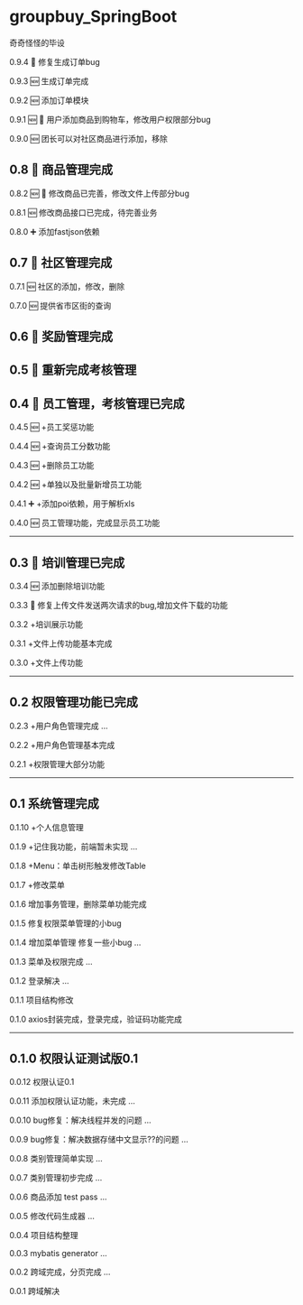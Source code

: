 # groupbuy_SpringBoot
奇奇怪怪的毕设

0.9.4 :bug:  修复生成订单bug

0.9.3 :new:  生成订单完成

0.9.2 :new: ​​ 添加订单模块

0.9.1 :new: :bug: 用户添加商品到购物车，修改用户权限部分bug

0.9.0 :new:  团长可以对社区商品进行添加，移除

##  0.8 :tada:  商品管理完成

0.8.2 :new: :bug: 修改商品已完善，修改文件上传部分bug

0.8.1 :new: 修改商品接口已完成，待完善业务

0.8.0 :heavy_plus_sign: 添加fastjson依赖

## 0.7 :tada: 社区管理完成

0.7.1 :new: 社区的添加，修改，删除

0.7.0 :new: 提供省市区街的查询

## 0.6 :tada: 奖励管理完成



## 0.5 :tada: 重新完成考核管理



## 0.4 :tada:  员工管理，考核管理已完成

0.4.5 🆕  +员工奖惩功能

0.4.4 :new:  +查询员工分数功能

0.4.3 :new:  +删除员工功能

0.4.2 :new:  +单独以及批量新增员工功能

0.4.1 :heavy_plus_sign:  +添加poi依赖，用于解析xls

0.4.0 :new:  员工管理功能，完成显示员工功能

---

## 0.3 &#x1F389; 培训管理已完成

0.3.4 &#x1F195; 添加删除培训功能

0.3.3 &#x1F41B; 修复上传文件发送两次请求的bug,增加文件下载的功能

0.3.2 +培训展示功能

0.3.1 +文件上传功能基本完成

0.3.0 +文件上传功能

---

## 0.2 权限管理功能已完成


0.2.3 +用户角色管理完成 …

0.2.2 +用户角色管理基本完成

0.2.1 +权限管理大部分功能

---

## 0.1 系统管理完成

0.1.10 +个人信息管理

0.1.9 +记住我功能，前端暂未实现 …

0.1.8 +Menu：单击树形触发修改Table

0.1.7 +修改菜单

0.1.6 增加事务管理，删除菜单功能完成

0.1.5 修复权限菜单管理的小bug

0.1.4 增加菜单管理 修复一些小bug …

0.1.3 菜单及权限完成 …

0.1.2 登录解决 …

0.1.1 项目结构修改

0.1.0 axios封装完成，登录完成，验证码功能完成

---

## 0.1.0 权限认证测试版0.1

0.0.12 权限认证0.1

0.0.11 添加权限认证功能，未完成 …


0.0.10 bug修复：解决线程并发的问题 …

0.0.9 bug修复：解决数据存储中文显示??的问题 …

0.0.8 类别管理简单实现 …


0.0.7 类别管理初步完成 …

0.0.6 商品添加 test pass …


0.0.5 修改代码生成器 …

0.0.4 项目结构整理

0.0.3 mybatis generator  …

0.0.2 跨域完成，分页完成 …

0.0.1 跨域解决